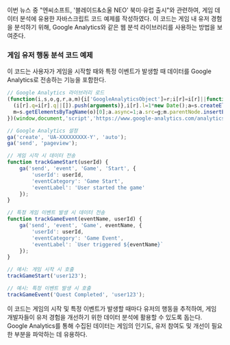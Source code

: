 이번 뉴스 중 "엔씨소프트, '블레이드&소울 NEO' 북미·유럽 출시"와 관련하여, 게임 데이터 분석에 유용한 자바스크립트 코드 예제를 작성하였다. 이 코드는 게임 내 유저 경험을 분석하기 위해, Google Analytics와 같은 웹 분석 라이브러리를 사용하는 방법을 보여준다.

### 게임 유저 행동 분석 코드 예제

이 코드는 사용자가 게임을 시작할 때와 특정 이벤트가 발생할 때 데이터를 Google Analytics로 전송하는 기능을 포함한다.

```javascript
// Google Analytics 라이브러리 로드
(function(i,s,o,g,r,a,m){i['GoogleAnalyticsObject']=r;i[r]=i[r]||function(){
  (i[r].q=i[r].q||[]).push(arguments)},i[r].l=1*new Date();a=s.createElement(o),
  m=s.getElementsByTagName(o)[0];a.async=1;a.src=g;m.parentNode.insertBefore(a,m)
})(window,document,'script','https://www.google-analytics.com/analytics.js','ga');

// Google Analytics 설정
ga('create', 'UA-XXXXXXXXX-Y', 'auto');
ga('send', 'pageview');

// 게임 시작 시 데이터 전송
function trackGameStart(userId) {
    ga('send', 'event', 'Game', 'Start', {
        'userId': userId,
        'eventCategory': 'Game Start',
        'eventLabel': 'User started the game'
    });
}

// 특정 게임 이벤트 발생 시 데이터 전송
function trackGameEvent(eventName, userId) {
    ga('send', 'event', 'Game', eventName, {
        'userId': userId,
        'eventCategory': 'Game Event',
        'eventLabel': `User triggered ${eventName}`
    });
}

// 예시: 게임 시작 시 호출
trackGameStart('user123');

// 예시: 특정 이벤트 발생 시 호출
trackGameEvent('Quest Completed', 'user123');
```

이 코드는 게임의 시작 및 특정 이벤트가 발생할 때마다 유저의 행동을 추적하여, 게임 개발자들이 유저 경험을 개선하기 위한 데이터 분석에 활용할 수 있도록 돕는다. Google Analytics를 통해 수집된 데이터는 게임의 인기도, 유저 참여도 및 개선이 필요한 부분을 파악하는 데 유용하다.